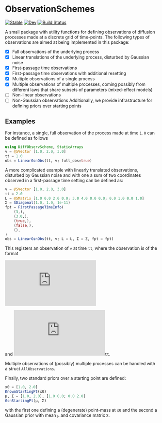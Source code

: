 # ObservationSchemes

[![Stable](https://img.shields.io/badge/docs-stable-blue.svg)](https://JuliaDiffusionBayes.github.io/ObservationSchemes.jl/stable)
[![Dev](https://img.shields.io/badge/docs-dev-blue.svg)](https://JuliaDiffusionBayes.github.io/ObservationSchemes.jl/dev)
[![Build Status](https://travis-ci.com/JuliaDiffusionBayes/ObservationSchemes.jl.svg?branch=master)](https://travis-ci.com/JuliaDiffusionBayes/ObservationSchemes.jl)

A small package with utility functions for defining observations of diffusion
processes made at a discrete grid of time-points. The following types of
observations are aimed at being implemented in this package:
- [x] Full observations of the underlying process
- [x] Linear translations of the underlying process, disturbed by Gaussian noise
- [x] First-passage time observations
- [x] First-passage time observations with additional resetting
- [x] Multiple observations of a single process
- [x] Multiple observations of multiple processes, coming possibly from different laws that share subsets of parameters (mixed-effect models)
- [ ] Non-linear observations
- [ ] Non-Gaussian observations
Additionally, we provide infrastructure for defining priors over starting points

## Examples
For instance, a single, full observation of the process made at time `1.0` can be defined as follows
```julia
using DiffObservScheme, StaticArrays
v = @SVector [1.0, 2.0, 3.0]
tt = 1.0
obs = LinearGsnObs(tt, v; full_obs=true)
```
A more complicated example with linearly translated observations, disturbed by
Gaussian noise and with one a sum of two coordinates observed in a first-passage
time setting can be defined as:
```julia
v = @SVector [1.0, 2.0, 3.0]
tt = 2.0
L = @SMatrix [1.0 0.0 2.0 0.0; 3.0 4.0 0.0 0.0; 0.0 1.0 0.0 1.0]
Σ = SDiagonal(1.0, 1.0, 1e-11)
fpt = FirstPassageTimeInfo(
    (3,),
    (3.0,),
    (true,),
    (false,),
    (),
)
obs = LinearGsnObs(tt, v; L = L, Σ = Σ, fpt = fpt)
```
This registers an observation of `v` at time `tt`, where the observation is of
the format

![equation](https://latex.codecogs.com/gif.latex?V_T%5Csim%20%5Cmathcal%7BN%7D%28LX_T%2C%20%5CSigma%29)

and ![equation](https://latex.codecogs.com/gif.latex?%5Cinf%5C%7Bt%5Cgeq%200%20%3A%20%28LX_t%29%5E%7B%283%29%7D%3Dv%5E%7B%283%29%7D%5C%7D%3D)`tt`.

Multiple observations of (possibly) multiple processes can be handled with a struct `AllObservations`.

Finally, two standard priors over a starting point are defined:
```julia
x0 = [1.0, 2.0]
KnownStartingPt(x0)
μ, Σ = [1.0, 2.0], [1.0 0.0; 0.0 2.0]
GsnStartingPt(μ, Σ)
```
with the first one defining a (degenerate) point-mass at `x0` and the second a Gaussian
prior with mean `μ` and covariance matrix `Σ`.
